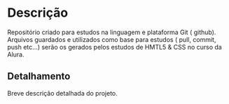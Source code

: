 # Descrição

Repositório criado para estudos na linguagem e plataforma Git ( github). Arquivos guardados e utilizados como base para estudos ( pull, commit, push etc...)
serão os gerados pelos estudos de HMTL5 & CSS no curso da Alura.

## Detalhamento

Breve descrição detalhada do projeto.